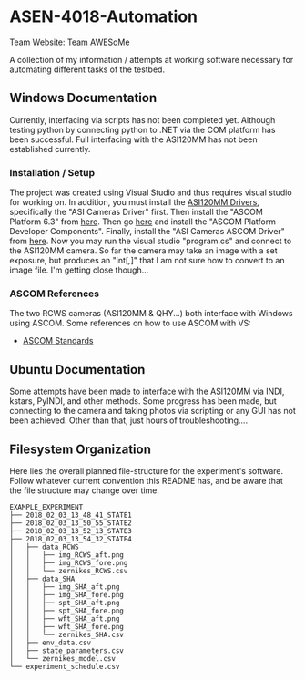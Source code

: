 # ASEN-4018-Automation
Team Website: [Team AWESoMe](https://www.colorado.edu/aerospace/current-students/undergraduates/senior-design-projects/past-senior-projects/2017-2018/apparatus)  

A collection of my information / attempts at working software necessary for automating different tasks of the testbed.

## Windows Documentation
Currently, interfacing via scripts has not been completed yet.  Although testing
python by connecting python to .NET via the COM platform has been successful.
Full interfacing with the ASI120MM has not been established currently.

### Installation / Setup
The project was created using Visual Studio and thus requires visual studio for
working on.  In addition, you must install the [ASI120MM Drivers](http://astronomy-imaging-camera.com/software/),
specifically the "ASI Cameras Driver" first.  Then install the "ASCOM Platform 6.3" from [here](https://ascom-standards.org/Downloads/Index.htm).  Then go [here](https://ascom-standards.org/Downloads/PlatDevComponents.htm) and install the "ASCOM Platform Developer Components".  Finally, install the "ASI Cameras ASCOM Driver" from [here](http://astronomy-imaging-camera.com/software/).  Now you may run the visual studio "program.cs" and connect to the ASI120MM camera.  So far the camera may take an image with a set exposure, but produces an "int[*,*]" that I am not sure how to convert to an image file.  I'm getting close though...

### ASCOM References
The two RCWS cameras (ASI120MM & QHY...) both interface with Windows using ASCOM.  Some
references on how to use ASCOM with VS:
- [ASCOM Standards](http://www.ascom-standards.org/Help/Developer/html/7d9253c2-fdfd-4c0d-8225-a96bddb49731.htm)


## Ubuntu Documentation
Some attempts have been made to interface with the ASI120MM via INDI, kstars, PyINDI,
and other methods.  Some progress has been made, but connecting to the camera and
taking photos via scripting or any GUI has not been achieved.  Other than that,
just hours of troubleshooting....


## Filesystem Organization
Here lies the overall planned file-structure for the experiment's software.  Follow
whatever current convention this README has, and be aware that the file structure
may change over time.
```
EXAMPLE_EXPERIMENT
├── 2018_02_03_13_48_41_STATE1
├── 2018_02_03_13_50_55_STATE2
├── 2018_02_03_13_52_13_STATE3
├── 2018_02_03_13_54_32_STATE4
│   ├── data_RCWS
│   │   ├── img_RCWS_aft.png
│   │   ├── img_RCWS_fore.png
│   │   └── zernikes_RCWS.csv
│   ├── data_SHA
│   │   ├── img_SHA_aft.png
│   │   ├── img_SHA_fore.png
│   │   ├── spt_SHA_aft.png
│   │   ├── spt_SHA_fore.png
│   │   ├── wft_SHA_aft.png
│   │   ├── wft_SHA_fore.png
│   │   └── zernikes_SHA.csv
│   ├── env_data.csv
│   ├── state_parameters.csv
│   └── zernikes_model.csv
└── experiment_schedule.csv
```
